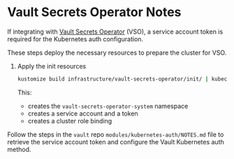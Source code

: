 # Vault Secrets Operator Notes

If integrating with [Vault Secrets Operator](https://github.com/hashicorp/vault-secrets-operator) (VSO), a service account token is required for the Kubernetes auth configuration.

These steps deploy the necessary resources to prepare the cluster for VSO.

1. Apply the init resources

    ```bash
    kustomize build infrastructure/vault-secrets-operator/init/ | kubectl apply -f -
    ```

    This:

    - creates the `vault-secrets-operator-system` namespace
    - creates a service account and a token
    - creates a cluster role binding

Follow the steps in the `vault` repo `modules/kubernetes-auth/NOTES.md` file to retrieve the service account token and configure the Vault Kubernetes auth method.
